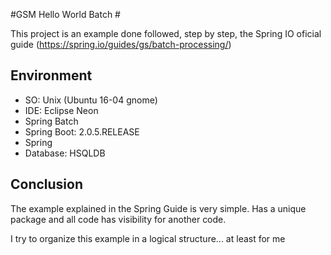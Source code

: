 #GSM Hello World Batch #

This project is an example done followed, step by step, the Spring IO oficial guide (https://spring.io/guides/gs/batch-processing/)

## Environment ##

- SO: Unix (Ubuntu 16-04 gnome)
- IDE: Eclipse Neon
- Spring Batch
- Spring Boot: 2.0.5.RELEASE
- Spring
- Database: HSQLDB


## Conclusion ##

The example explained in the Spring Guide is very simple. Has a unique package and all code has visibility for another code.

I try to organize this example in a logical structure... at least for me